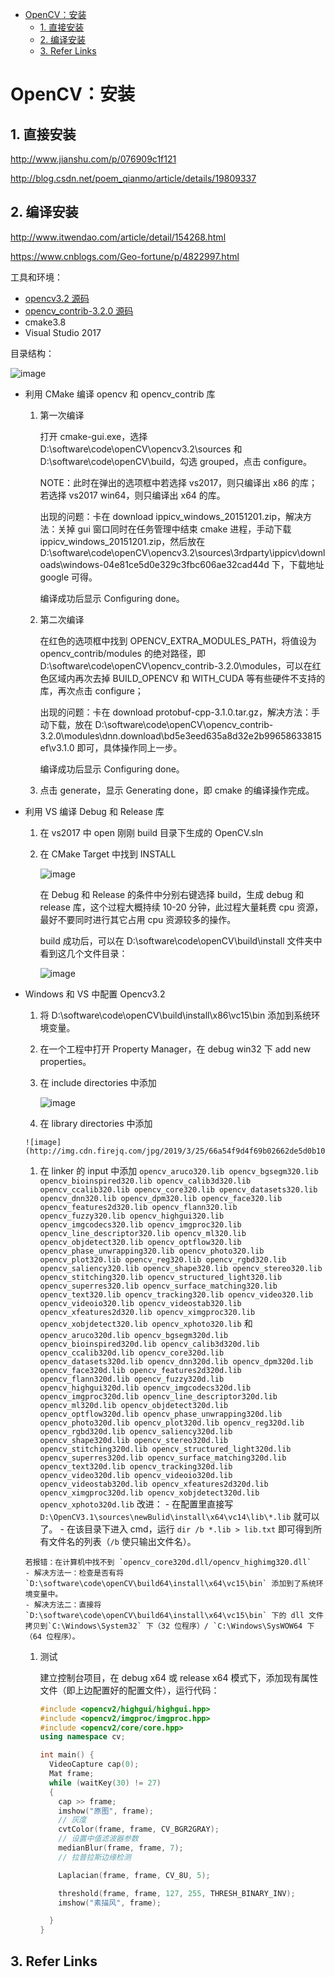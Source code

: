 - [OpenCV：安装](#opencv安装)
  - [1. 直接安装](#1-直接安装)
  - [2. 编译安装](#2-编译安装)
  - [3. Refer Links](#3-refer-links)

# OpenCV：安装

## 1. 直接安装

http://www.jianshu.com/p/076909c1f121

http://blog.csdn.net/poem_qianmo/article/details/19809337

## 2. 编译安装

http://www.itwendao.com/article/detail/154268.html

https://www.cnblogs.com/Geo-fortune/p/4822997.html

工具和环境：
- [opencv3.2 源码](https://sourceforge.net/projects/opencvlibrary/files/)
- [opencv_contrib-3.2.0 源码](https://github.com/opencv/opencv_contrib)
- cmake3.8
- Visual Studio 2017

目录结构：

![image](http://img.cdn.firejq.com/jpg/2019/3/25/2072934db7cd142ec10d2c3b0623ac27.jpg)

- 利用 CMake 编译 opencv 和 opencv_contrib 库

  1. 第一次编译

      打开 cmake-gui.exe，选择 D:\software\code\openCV\opencv3.2\sources 和 D:\software\code\openCV\build，勾选 grouped，点击 configure。

      NOTE：此时在弹出的选项框中若选择 vs2017，则只编译出 x86 的库；若选择 vs2017 win64，则只编译出 x64 的库。

      出现的问题：卡在 download ippicv_windows_20151201.zip，解决方法：关掉 gui 窗口同时在任务管理中结束 cmake 进程，手动下载 ippicv_windows_20151201.zip，然后放在 D:\software\code\openCV\opencv3.2\sources\3rdparty\ippicv\downloads\windows-04e81ce5d0e329c3fbc606ae32cad44d 下，下载地址 google 可得。

      编译成功后显示 Configuring done。

  1. 第二次编译

      在红色的选项框中找到 OPENCV_EXTRA_MODULES_PATH，将值设为 opencv_contrib/modules 的绝对路径，即 D:\software\code\openCV\opencv_contrib-3.2.0\modules，可以在红色区域内再次去掉 BUILD_OPENCV 和 WITH_CUDA 等有些硬件不支持的库，再次点击 configure；

      出现的问题：卡在 download protobuf-cpp-3.1.0.tar.gz，解决方法：手动下载，放在 D:\software\code\openCV\opencv_contrib-3.2.0\modules\dnn\.download\bd5e3eed635a8d32e2b99658633815ef\v3.1.0 即可，具体操作同上一步。

      编译成功后显示 Configuring done。

  1. 点击 generate，显示 Generating done，即 cmake 的编译操作完成。

- 利用 VS 编译 Debug 和 Release 库

  1. 在 vs2017 中 open 刚刚 build 目录下生成的 OpenCV.sln
  1. 在 CMake Target 中找到 INSTALL

      ![image](http://img.cdn.firejq.com/jpg/2019/3/25/ce124edbddd932f1edf6a0905d78ce6c.jpg)

      在 Debug 和 Release 的条件中分别右键选择 build，生成 debug 和 release 库，这个过程大概持续 10-20 分钟，此过程大量耗费 cpu 资源，最好不要同时进行其它占用 cpu 资源较多的操作。

      build 成功后，可以在 D:\software\code\openCV\build\install 文件夹中看到这几个文件目录：

      ![image](http://img.cdn.firejq.com/jpg/2019/3/25/a2a8aa40895de43a8701093897a31835.jpg)

- Windows 和 VS 中配置 Opencv3.2

  1. 将 D:\software\code\openCV\build\install\x86\vc15\bin 添加到系统环境变量。

  1. 在一个工程中打开 Property Manager，在 debug win32 下 add new properties。

  1. 在 include directories 中添加

      ![image](http://img.cdn.firejq.com/jpg/2019/3/25/681754875b58e8e49a5e3fc6b1bfa6df.jpg)

  1.	在 library directories 中添加

      ![image](http://img.cdn.firejq.com/jpg/2019/3/25/66a54f9d4f69b02662de5d0b10212c7f.jpg)

  1.	在 linker 的 input 中添加
      ```
      opencv_aruco320.lib
      opencv_bgsegm320.lib
      opencv_bioinspired320.lib
      opencv_calib3d320.lib
      opencv_ccalib320.lib
      opencv_core320.lib
      opencv_datasets320.lib
      opencv_dnn320.lib
      opencv_dpm320.lib
      opencv_face320.lib
      opencv_features2d320.lib
      opencv_flann320.lib
      opencv_fuzzy320.lib
      opencv_highgui320.lib
      opencv_imgcodecs320.lib
      opencv_imgproc320.lib
      opencv_line_descriptor320.lib
      opencv_ml320.lib
      opencv_objdetect320.lib
      opencv_optflow320.lib
      opencv_phase_unwrapping320.lib
      opencv_photo320.lib
      opencv_plot320.lib
      opencv_reg320.lib
      opencv_rgbd320.lib
      opencv_saliency320.lib
      opencv_shape320.lib
      opencv_stereo320.lib
      opencv_stitching320.lib
      opencv_structured_light320.lib
      opencv_superres320.lib
      opencv_surface_matching320.lib
      opencv_text320.lib
      opencv_tracking320.lib
      opencv_video320.lib
      opencv_videoio320.lib
      opencv_videostab320.lib
      opencv_xfeatures2d320.lib
      opencv_ximgproc320.lib
      opencv_xobjdetect320.lib
      opencv_xphoto320.lib
      ```
      和
      ```
      opencv_aruco320d.lib
      opencv_bgsegm320d.lib
      opencv_bioinspired320d.lib
      opencv_calib3d320d.lib
      opencv_ccalib320d.lib
      opencv_core320d.lib
      opencv_datasets320d.lib
      opencv_dnn320d.lib
      opencv_dpm320d.lib
      opencv_face320d.lib
      opencv_features2d320d.lib
      opencv_flann320d.lib
      opencv_fuzzy320d.lib
      opencv_highgui320d.lib
      opencv_imgcodecs320d.lib
      opencv_imgproc320d.lib
      opencv_line_descriptor320d.lib
      opencv_ml320d.lib
      opencv_objdetect320d.lib
      opencv_optflow320d.lib
      opencv_phase_unwrapping320d.lib
      opencv_photo320d.lib
      opencv_plot320d.lib
      opencv_reg320d.lib
      opencv_rgbd320d.lib
      opencv_saliency320d.lib
      opencv_shape320d.lib
      opencv_stereo320d.lib
      opencv_stitching320d.lib
      opencv_structured_light320d.lib
      opencv_superres320d.lib
      opencv_surface_matching320d.lib
      opencv_text320d.lib
      opencv_tracking320d.lib
      opencv_video320d.lib
      opencv_videoio320d.lib
      opencv_videostab320d.lib
      opencv_xfeatures2d320d.lib
      opencv_ximgproc320d.lib
      opencv_xobjdetect320d.lib
      opencv_xphoto320d.lib
      ```
      改进：
      - 在配置里直接写 `D:\OpenCV3.1\sources\newBulid\install\x64\vc14\lib\*.lib` 就可以了。
      - 在该目录下进入 cmd，运行 `dir /b *.lib > lib.txt` 即可得到所有文件名的列表（`/b` 使只输出文件名）。

      若报错：在计算机中找不到 `opencv_core320d.dll/opencv_highimg320.dll`
      - 解决方法一：检查是否有将 `D:\software\code\openCV\build64\install\x64\vc15\bin` 添加到了系统环境变量中。
      - 解决方法二：直接将 `D:\software\code\openCV\build64\install\x64\vc15\bin` 下的 dll 文件拷贝到`C:\Windows\System32` 下（32 位程序）/ `C:\Windows\SysWOW64 下（64 位程序）。

  1. 测试

      建立控制台项目，在 debug x64 或 release x64 模式下，添加现有属性文件（即上边配置好的配置文件），运行代码：
      ```cpp
      #include <opencv2/highgui/highgui.hpp>
      #include <opencv2/imgproc/imgproc.hpp>
      #include <opencv2/core/core.hpp>
      using namespace cv;

      int main() {
        VideoCapture cap(0);
        Mat frame;
        while (waitKey(30) != 27)
        {
          cap >> frame;
          imshow("原图", frame);
          // 灰度
          cvtColor(frame, frame, CV_BGR2GRAY);
          // 设置中值滤波器参数
          medianBlur(frame, frame, 7);
          // 拉普拉斯边缘检测

          Laplacian(frame, frame, CV_8U, 5);

          threshold(frame, frame, 127, 255, THRESH_BINARY_INV);
          imshow("素描风", frame);

        }
      }
      ```

## 3. Refer Links
